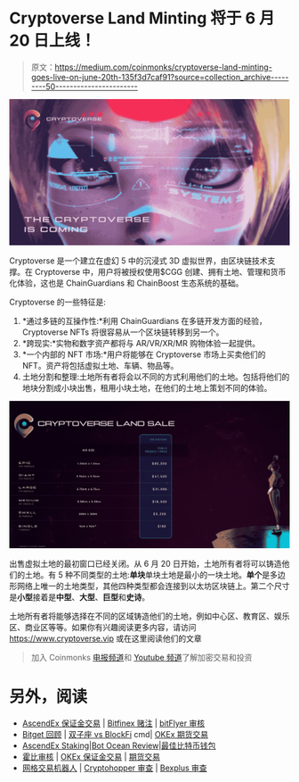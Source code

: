 # Cryptoverse Land Minting 将于 6 月 20 日上线！

> 原文：<https://medium.com/coinmonks/cryptoverse-land-minting-goes-live-on-june-20th-135f3d7caf91?source=collection_archive---------50----------------------->

![](img/55c387fc82e7aac321d7927aefe004e8.png)

Cryptoverse 是一个建立在虚幻 5 中的沉浸式 3D 虚拟世界，由区块链技术支撑。在 Cryptoverse 中，用户将被授权使用$CGG 创建、拥有土地、管理和货币化体验，这也是 ChainGuardians 和 ChainBoost 生态系统的基础。

Cryptoverse 的一些特征是:

1.  *通过多链的互操作性:*利用 ChainGuardians 在多链开发方面的经验，Cryptoverse NFTs 将很容易从一个区块链转移到另一个。
2.  *跨现实:*实物和数字资产都将与 AR/VR/XR/MR 购物体验一起提供。
3.  *一个内部的 NFT 市场:*用户将能够在 Cryptoverse 市场上买卖他们的 NFT。资产将包括虚拟土地、车辆、物品等。
4.  土地分割和整理:土地所有者将会以不同的方式利用他们的土地。包括将他们的地块分割成小块出售，租用小块土地，在他们的土地上策划不同的体验。

![](img/d2e23ebfeb05ec45ce87624afc00cca1.png)

出售虚拟土地的最初窗口已经关闭。从 6 月 20 日开始，土地所有者将可以铸造他们的土地。有 5 种不同类型的土地:**单块**单块土地是最小的一块土地。**单个**是多边形网络上唯一的土地类型，其他四种类型都会连接到以太坊区块链上。第二个尺寸是**小型**接着是**中型**、**大型**、**巨型**和**史诗**。

土地所有者将能够选择在不同的区域铸造他们的土地，例如中心区、教育区、娱乐区、商业区等等。如果你有兴趣阅读更多内容，请访问 https://www.cryptoverse.vip 或在这里阅读他们的文章

> 加入 Coinmonks [电报频道](https://t.me/coincodecap)和 [Youtube 频道](https://www.youtube.com/c/coinmonks/videos)了解加密交易和投资

# 另外，阅读

*   [AscendEx 保证金交易](https://coincodecap.com/ascendex-margin-trading) | [Bitfinex 赌注](https://coincodecap.com/bitfinex-staking) | [bitFlyer 审核](https://coincodecap.com/bitflyer-review)
*   [Bitget 回顾](https://coincodecap.com/bitget-review) | [双子座 vs BlockFi](https://coincodecap.com/gemini-vs-blockfi) cmd| [OKEx 期货交易](https://coincodecap.com/okex-futures-trading)
*   [AscendEx Staking](https://coincodecap.com/ascendex-staking)|[Bot Ocean Review](https://coincodecap.com/bot-ocean-review)|[最佳比特币钱包](https://coincodecap.com/bitcoin-wallets-india)
*   [霍比审核](https://coincodecap.com/huobi-review) | [OKEx 保证金交易](https://coincodecap.com/okex-margin-trading) | [期货交易](https://coincodecap.com/futures-trading)
*   [网格交易机器人](https://coincodecap.com/grid-trading) | [Cryptohopper 审查](/coinmonks/cryptohopper-review-a388ff5bae88) | [Bexplus 审查](https://coincodecap.com/bexplus-review)